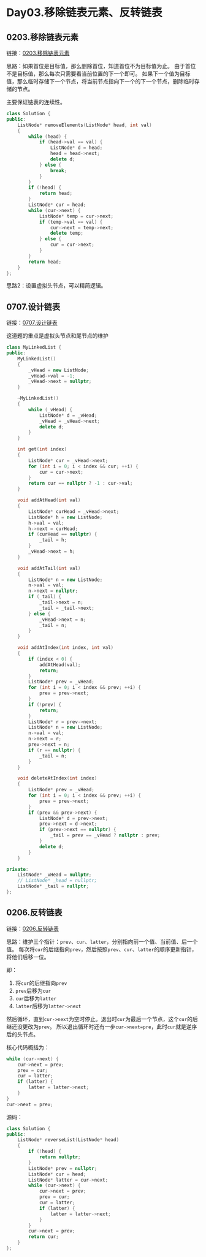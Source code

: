 # Day03.移除链表元素、反转链表

## 0203.移除链表元素

链接：[0203.移除链表元素](https://leetcode.cn/problems/remove-linked-list-elements/)

思路：如果首位是目标值，那么删除首位，知道首位不为目标值为止。
由于首位不是目标值，那么每次只需要看当前位置的下一个即可。
如果下一个值为目标值，那么临时存储下一个节点，将当前节点指向下一个的下一个节点，删除临时存储的节点。

主要保证链表的连续性。

```c++
class Solution {
public:
    ListNode* removeElements(ListNode* head, int val)
    {
        while (head) {
            if (head->val == val) {
                ListNode* d = head;
                head = head->next;
                delete d;
            } else {
                break;
            }
        }
        if (!head) {
            return head;
        }
        ListNode* cur = head;
        while (cur->next) {
            ListNode* temp = cur->next;
            if (temp->val == val) {
                cur->next = temp->next;
                delete temp;
            } else {
                cur = cur->next;
            }
        }
        return head;
    }
};

```

思路2：设置虚拟头节点，可以精简逻辑。

## 0707.设计链表

链接：[0707.设计链表](https://leetcode.cn/problems/design-linked-list/)

这道题的重点是虚拟头节点和尾节点的维护

```c++
class MyLinkedList {
public:
    MyLinkedList()
    {
        _vHead = new ListNode;
        _vHead->val = -1;
        _vHead->next = nullptr;
    }

    ~MyLinkedList()
    {
        while (_vHead) {
            ListNode* d = _vHead;
            _vHead = _vHead->next;
            delete d;
        }
    }

    int get(int index)
    {
        ListNode* cur = _vHead->next;
        for (int i = 0; i < index && cur; ++i) {
            cur = cur->next;
        }
        return cur == nullptr ? -1 : cur->val;
    }

    void addAtHead(int val)
    {
        ListNode* curHead = _vHead->next;
        ListNode* h = new ListNode;
        h->val = val;
        h->next = curHead;
        if (curHead == nullptr) {
            _tail = h;
        }
        _vHead->next = h;
    }

    void addAtTail(int val)
    {
        ListNode* n = new ListNode;
        n->val = val;
        n->next = nullptr;
        if (_tail) {
            _tail->next = n;
            _tail = _tail->next;
        } else {
            _vHead->next = n;
            _tail = n;
        }
    }

    void addAtIndex(int index, int val)
    {
        if (index < 0) {
            addAtHead(val);
            return;
        }
        ListNode* prev = _vHead;
        for (int i = 0; i < index && prev; ++i) {
            prev = prev->next;
        }
        if (!prev) {
            return;
        }
        ListNode* r = prev->next;
        ListNode* n = new ListNode;
        n->val = val;
        n->next = r;
        prev->next = n;
        if (r == nullptr) {
            _tail = n;
        }
    }

    void deleteAtIndex(int index)
    {
        ListNode* prev = _vHead;
        for (int i = 0; i < index && prev; ++i) {
            prev = prev->next;
        }
        if (prev && prev->next) {
            ListNode* d = prev->next;
            prev->next = d->next;
            if (prev->next == nullptr) {
                _tail = prev == _vHead ? nullptr : prev;
            }
            delete d;
        }
    }

private:
    ListNode* _vHead = nullptr;
    // ListNode* _head = nullptr;
    ListNode* _tail = nullptr;
};

```

## 0206.反转链表

链接：[0206.反转链表](https://leetcode.cn/problems/reverse-linked-list/)

思路：维护三个指针：`prev`、`cur`、`latter`，分别指向前一个值、当前值、后一个值。
每次将`cur`的后继指向`prev`，然后按照`prev`、`cur`、`latter`的顺序更新指针，将他们后移一位。

即：

1. 将`cur`的后继指向`prev`
2. `prev`后移为`cur`
3. `cur`后移为`latter`
4. `latter`后移为`latter->next`

然后循环，直到`cur->next`为空时停止。退出时`cur`为最后一个节点，这个`cur`的后继还没更改为`prev`。
所以退出循环时还有一步`cur->next=pre`，此时`cur`就是逆序后的头节点。

核心代码概括为：

```c++
while (cur->next) {
    cur->next = prev;
    prev = cur;
    cur = latter;
    if (latter) {
        latter = latter->next;
    }
}
cur->next = prev;
```

源码：

```c++
class Solution {
public:
    ListNode* reverseList(ListNode* head)
    {
        if (!head) {
            return nullptr;
        }
        ListNode* prev = nullptr;
        ListNode* cur = head;
        ListNode* latter = cur->next;
        while (cur->next) {
            cur->next = prev;
            prev = cur;
            cur = latter;
            if (latter) {
                latter = latter->next;
            }
        }
        cur->next = prev;
        return cur;
    }
};

```

